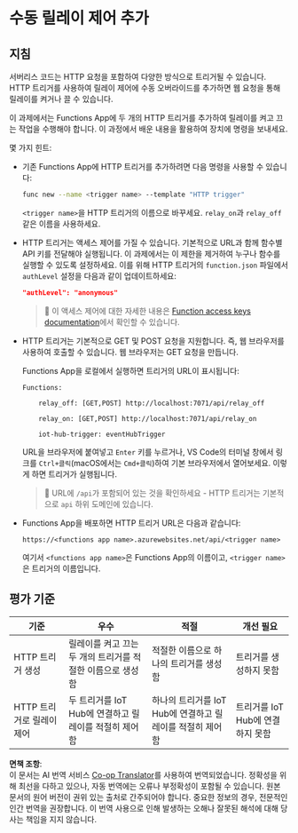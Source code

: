 <!--
CO_OP_TRANSLATOR_METADATA:
{
  "original_hash": "c24b6e4d90501c9199f2ceb6a648a337",
  "translation_date": "2025-08-24T22:28:16+00:00",
  "source_file": "2-farm/lessons/5-migrate-application-to-the-cloud/assignment.md",
  "language_code": "ko"
}
-->
# 수동 릴레이 제어 추가

## 지침

서버리스 코드는 HTTP 요청을 포함하여 다양한 방식으로 트리거될 수 있습니다. HTTP 트리거를 사용하여 릴레이 제어에 수동 오버라이드를 추가하면 웹 요청을 통해 릴레이를 켜거나 끌 수 있습니다.

이 과제에서는 Functions App에 두 개의 HTTP 트리거를 추가하여 릴레이를 켜고 끄는 작업을 수행해야 합니다. 이 과정에서 배운 내용을 활용하여 장치에 명령을 보내세요.

몇 가지 힌트:

* 기존 Functions App에 HTTP 트리거를 추가하려면 다음 명령을 사용할 수 있습니다:

    ```sh
    func new --name <trigger name> --template "HTTP trigger"
    ```

    `<trigger name>`을 HTTP 트리거의 이름으로 바꾸세요. `relay_on`과 `relay_off` 같은 이름을 사용하세요.

* HTTP 트리거는 액세스 제어를 가질 수 있습니다. 기본적으로 URL과 함께 함수별 API 키를 전달해야 실행됩니다. 이 과제에서는 이 제한을 제거하여 누구나 함수를 실행할 수 있도록 설정하세요. 이를 위해 HTTP 트리거의 `function.json` 파일에서 `authLevel` 설정을 다음과 같이 업데이트하세요:

    ```json
    "authLevel": "anonymous"
    ```

    > 💁 이 액세스 제어에 대한 자세한 내용은 [Function access keys documentation](https://docs.microsoft.com/azure/azure-functions/functions-bindings-http-webhook-trigger?WT.mc_id=academic-17441-jabenn#authorization-keys)에서 확인할 수 있습니다.

* HTTP 트리거는 기본적으로 GET 및 POST 요청을 지원합니다. 즉, 웹 브라우저를 사용하여 호출할 수 있습니다. 웹 브라우저는 GET 요청을 만듭니다.

    Functions App을 로컬에서 실행하면 트리거의 URL이 표시됩니다:

    ```output
    Functions:

        relay_off: [GET,POST] http://localhost:7071/api/relay_off

        relay_on: [GET,POST] http://localhost:7071/api/relay_on

        iot-hub-trigger: eventHubTrigger
    ```

    URL을 브라우저에 붙여넣고 `Enter` 키를 누르거나, VS Code의 터미널 창에서 링크를 `Ctrl+클릭`(macOS에서는 `Cmd+클릭`)하여 기본 브라우저에서 열어보세요. 이렇게 하면 트리거가 실행됩니다.

    > 💁 URL에 `/api`가 포함되어 있는 것을 확인하세요 - HTTP 트리거는 기본적으로 `api` 하위 도메인에 있습니다.

* Functions App을 배포하면 HTTP 트리거 URL은 다음과 같습니다:

    `https://<functions app name>.azurewebsites.net/api/<trigger name>`

    여기서 `<functions app name>`은 Functions App의 이름이고, `<trigger name>`은 트리거의 이름입니다.

## 평가 기준

| 기준 | 우수 | 적절 | 개선 필요 |
| ---- | ---- | ---- | -------- |
| HTTP 트리거 생성 | 릴레이를 켜고 끄는 두 개의 트리거를 적절한 이름으로 생성함 | 적절한 이름으로 하나의 트리거를 생성함 | 트리거를 생성하지 못함 |
| HTTP 트리거로 릴레이 제어 | 두 트리거를 IoT Hub에 연결하고 릴레이를 적절히 제어함 | 하나의 트리거를 IoT Hub에 연결하고 릴레이를 적절히 제어함 | 트리거를 IoT Hub에 연결하지 못함 |

**면책 조항**:  
이 문서는 AI 번역 서비스 [Co-op Translator](https://github.com/Azure/co-op-translator)를 사용하여 번역되었습니다. 정확성을 위해 최선을 다하고 있으나, 자동 번역에는 오류나 부정확성이 포함될 수 있습니다. 원본 문서의 원어 버전이 권위 있는 출처로 간주되어야 합니다. 중요한 정보의 경우, 전문적인 인간 번역을 권장합니다. 이 번역 사용으로 인해 발생하는 오해나 잘못된 해석에 대해 당사는 책임을 지지 않습니다.